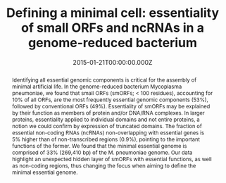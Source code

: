 ﻿---
title: "Defining a minimal cell: essentiality of small ORFs and ncRNAs in a genome-reduced bacterium"
publication_types: ["2"]
# Author notes (optional)
authors: 
  - Maria Lluch-Senar
  - Javier Delgado
  - Weihua-Chen
  - Verónica Lloréns-Rico
  - Francis J O'Reilly



# Author notes (optional)
author_notes: []

publication_short: 
abstract: >-
  Identifying all essential genomic components is critical for the assembly of minimal artificial life. In the genome-reduced bacterium Mycoplasma pneumoniae, we found that small ORFs (smORFs; < 100 residues), accounting for 10% of all ORFs, are the most frequently essential genomic components (53%), followed by conventional ORFs (49%). Essentiality of smORFs may be explained by their function as members of protein and/or DNA/RNA complexes. In larger proteins, essentiality applied to individual domains and not entire proteins, a notion we could confirm by expression of truncated domains. The fraction of essential non-coding RNAs (ncRNAs) non-overlapping with essential genes is 5% higher than of non-transcribed regions (0.9%), pointing to the important functions of the former. We found that the minimal essential genome is comprised of 33% (269,410 bp) of the M. pneumoniae genome. Our data highlight an unexpected hidden layer of smORFs with essential functions, as well as non-coding regions, thus changing the focus when aiming to define the minimal essential genome.

draft: false
featured: ture

slides: null
url_pdf: https://www.embopress.org/doi/epdf/10.15252/msb.20145558
image:
  caption: ""
  focal_point: ""
  preview_only: false
summary: ""
url_dataset: ""
url_project: ""
url_source: ""
url_video: ""

doi: 10.15252/msb.20145558
tags:
  - Mol Syst Biol
publication: Mol Syst Biol
projects: []
date: 2015-01-21T00:00:00.000Z
url_slides: ""
publishDate: 2017-01-01T00:00:00.000Z
url_poster: ""
url_code: ""
---

